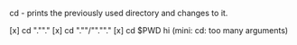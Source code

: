 cd - 
prints the previously used directory and changes to it.

[x] cd ".""."
[x] cd ".""/"".""."
[x] cd $PWD hi (mini: cd: too many arguments)